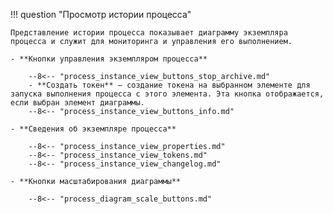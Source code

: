 !!! question "Просмотр истории процесса"

    Представление истории процесса показывает диаграмму экземпляра процесса и служит для мониторинга и управления его выполнением.

    - **Кнопки управления экземпляром процесса**

        --8<-- "process_instance_view_buttons_stop_archive.md"
        - **Создать токен** — создание токена на выбранном элементе для запуска выполнения процесса с этого элемента. Эта кнопка отображается, если выбран элемент диаграммы.
        --8<-- "process_instance_view_buttons_info.md"

    - **Сведения об экземпляре процесса**

        --8<-- "process_instance_view_properties.md"
        --8<-- "process_instance_view_tokens.md"
        --8<-- "process_instance_view_changelog.md"

    - **Кнопки масштабирования диаграммы**

        --8<-- "process_diagram_scale_buttons.md"
